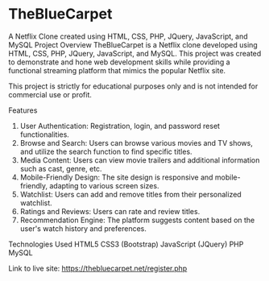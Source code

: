 # TheBlueCarpet
A Netflix Clone created using HTML, CSS, PHP, JQuery, JavaScript, and MySQL
Project Overview
TheBlueCarpet is a Netflix clone developed using HTML, CSS, PHP, JQuery, JavaScript, and MySQL. This project was created to demonstrate and hone web development skills while providing a functional streaming platform that mimics the popular Netflix site.

This project is strictly for educational purposes only and is not intended for commercial use or profit.

Features
1. User Authentication: Registration, login, and password reset functionalities.
2. Browse and Search: Users can browse various movies and TV shows, and utilize the search function to find specific titles.
3. Media Content: Users can view movie trailers and additional information such as cast, genre, etc.
4. Mobile-Friendly Design: The site design is responsive and mobile-friendly, adapting to various screen sizes.
5. Watchlist: Users can add and remove titles from their personalized watchlist.
6. Ratings and Reviews: Users can rate and review titles.
7. Recommendation Engine: The platform suggests content based on the user's watch history and preferences.

Technologies Used
HTML5
CSS3 (Bootstrap)
JavaScript (JQuery)
PHP
MySQL 

Link to live site: https://thebluecarpet.net/register.php
